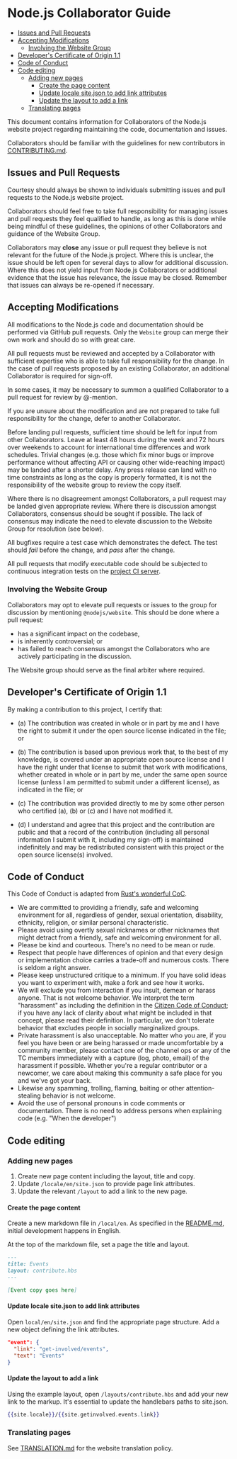 # Node.js Collaborator Guide

- [Issues and Pull Requests](#issues-and-pull-requests)
- [Accepting Modifications](#accepting-modifications)
  - [Involving the Website Group](#involving-the-website-group)
- [Developer's Certificate of Origin 1.1](#developers-certificate-of-origin-11)
- [Code of Conduct](#code-of-conduct)
- [Code editing](#code-editing)
  - [Adding new pages](#adding-new-pages)
    - [Create the page content](#create-the-page-content)
    - [Update locale site.json to add link attributes](#update-locale-sitejson-to-add-link-attributes)
    - [Update the layout to add a link](#update-the-layout-to-add-a-link)
  - [Translating pages](#translating-pages)

This document contains information for Collaborators of the Node.js
website project regarding maintaining the code, documentation and issues.

Collaborators should be familiar with the guidelines for new
contributors in [CONTRIBUTING.md](./CONTRIBUTING.md).

## Issues and Pull Requests

Courtesy should always be shown to individuals submitting issues and
pull requests to the Node.js website project.

Collaborators should feel free to take full responsibility for
managing issues and pull requests they feel qualified to handle, as
long as this is done while being mindful of these guidelines, the
opinions of other Collaborators and guidance of the Website Group.

Collaborators may **close** any issue or pull request they believe is
not relevant for the future of the Node.js project. Where this is
unclear, the issue should be left open for several days to allow for
additional discussion. Where this does not yield input from Node.js
Collaborators or additional evidence that the issue has relevance, the
issue may be closed. Remember that issues can always be re-opened if
necessary.

## Accepting Modifications

All modifications to the Node.js code and documentation should be
performed via GitHub pull requests. Only the `Website` group
can merge their own work and should do so with great care.

All pull requests must be reviewed and accepted by a Collaborator with
sufficient expertise who is able to take full responsibility for the
change. In the case of pull requests proposed by an existing
Collaborator, an additional Collaborator is required for sign-off.

In some cases, it may be necessary to summon a qualified Collaborator
to a pull request for review by @-mention.

If you are unsure about the modification and are not prepared to take
full responsibility for the change, defer to another Collaborator.

Before landing pull requests, sufficient time should be left for input
from other Collaborators. Leave at least 48 hours during the week and
72 hours over weekends to account for international time differences
and work schedules. Trivial changes (e.g. those which fix minor bugs
or improve performance without affecting API or causing other
wide-reaching impact) may be landed after a shorter delay. Any press
release can land with no time constraints as long as the copy is
properly formatted, it is not the responsibility of the website group
to review the copy itself.

Where there is no disagreement amongst Collaborators, a pull request
may be landed given appropriate review. Where there is discussion
amongst Collaborators, consensus should be sought if possible. The
lack of consensus may indicate the need to elevate discussion to the
Website Group for resolution (see below).

All bugfixes require a test case which demonstrates the defect. The
test should _fail_ before the change, and _pass_ after the change.

All pull requests that modify executable code should be subjected to
continuous integration tests on the
[project CI server](https://ci.nodejs.org/).

### Involving the Website Group

Collaborators may opt to elevate pull requests or issues to the group for
discussion by mentioning `@nodejs/website`. This should be done
where a pull request:

- has a significant impact on the codebase,
- is inherently controversial; or
- has failed to reach consensus amongst the Collaborators who are
  actively participating in the discussion.

The Website group should serve as the final arbiter where required.

## Developer's Certificate of Origin 1.1

By making a contribution to this project, I certify that:

- (a) The contribution was created in whole or in part by me and I
  have the right to submit it under the open source license
  indicated in the file; or

- (b) The contribution is based upon previous work that, to the best
  of my knowledge, is covered under an appropriate open source
  license and I have the right under that license to submit that
  work with modifications, whether created in whole or in part
  by me, under the same open source license (unless I am
  permitted to submit under a different license), as indicated
  in the file; or

- (c) The contribution was provided directly to me by some other
  person who certified (a), (b) or (c) and I have not modified
  it.

- (d) I understand and agree that this project and the contribution
  are public and that a record of the contribution (including all
  personal information I submit with it, including my sign-off) is
  maintained indefinitely and may be redistributed consistent with
  this project or the open source license(s) involved.

## Code of Conduct

This Code of Conduct is adapted from [Rust's wonderful
CoC](https://github.com/rust-lang/rust/wiki/Note-development-policy#conduct).

- We are committed to providing a friendly, safe and welcoming
  environment for all, regardless of gender, sexual orientation,
  disability, ethnicity, religion, or similar personal characteristic.
- Please avoid using overtly sexual nicknames or other nicknames that
  might detract from a friendly, safe and welcoming environment for
  all.
- Please be kind and courteous. There's no need to be mean or rude.
- Respect that people have differences of opinion and that every
  design or implementation choice carries a trade-off and numerous
  costs. There is seldom a right answer.
- Please keep unstructured critique to a minimum. If you have solid
  ideas you want to experiment with, make a fork and see how it works.
- We will exclude you from interaction if you insult, demean or harass
  anyone. That is not welcome behavior. We interpret the term
  "harassment" as including the definition in the [Citizen Code of
  Conduct](http://citizencodeofconduct.org/); if you have any lack of
  clarity about what might be included in that concept, please read
  their definition. In particular, we don't tolerate behavior that
  excludes people in socially marginalized groups.
- Private harassment is also unacceptable. No matter who you are, if
  you feel you have been or are being harassed or made uncomfortable
  by a community member, please contact one of the channel ops or any
  of the TC members immediately with a capture (log, photo, email) of
  the harassment if possible. Whether you're a regular contributor or
  a newcomer, we care about making this community a safe place for you
  and we've got your back.
- Likewise any spamming, trolling, flaming, baiting or other
  attention-stealing behavior is not welcome.
- Avoid the use of personal pronouns in code comments or
  documentation. There is no need to address persons when explaining
  code (e.g. "When the developer")

## Code editing

### Adding new pages

1. Create new page content including the layout, title and copy.
2. Update `/locale/en/site.json` to provide page link attributes.
3. Update the relevant `/layout` to add a link to the new page.

#### Create the page content

Create a new markdown file in `/local/en`. As specified in the
[README.md](./README.md#layout), initial development happens in English.

At the top of the markdown file, set a page the title and layout.

```markdown
---
title: Events
layout: contribute.hbs
---

[Event copy goes here]
```

#### Update locale site.json to add link attributes

Open `local/en/site.json` and find the appropriate page structure.
Add a new object defining the link attributes.

```json
"event": {
  "link": "get-involved/events",
  "text": "Events"
}
```

#### Update the layout to add a link

Using the example layout, open `/layouts/contribute.hbs` and add your new
link to the markup. It's essential to update the handlebars paths to site.json.

```handlebars
{{site.locale}}/{{site.getinvolved.events.link}}
```

### Translating pages

See [TRANSLATION.md](./TRANSLATION.md) for the website translation policy.
